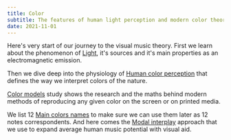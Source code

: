 ```yaml
---
title: Color
subtitle: The features of human light perception and modern color theory
date: 2021-11-01
---
```


Here's very start of our journey to the visual music theory. First we learn about the phenomenon of [Light](./light/index.md), it's sources and it's main properties as an electromagnetic emission.


Then we dive deep into the physiology of [Human color perception](./perception/index.md) that defines the way we interpret colors of the nature.

[Color models](./models/index.md) study shows the research and the maths behind modern methods of reproducing any given color on the screen or on printed media.

We list 12 [Main colors names](./names/index.md) to make sure we can use them later as 12 notes correspondents. And here comes the [Modal interplay](./interplay/index.md) approach that we use to expand average human music potential with visual aid.